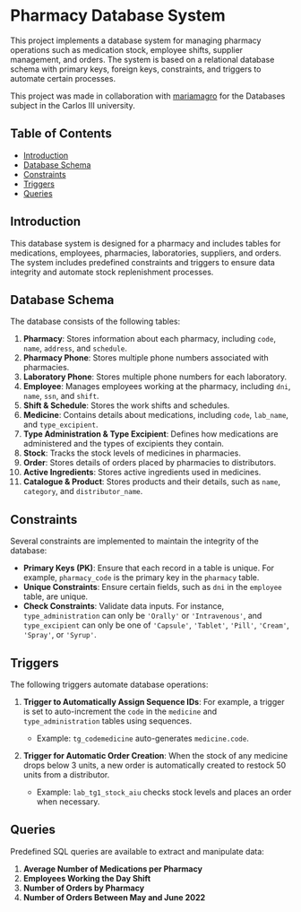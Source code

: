 # Pharmacy Database System

This project implements a database system for managing pharmacy operations such as medication stock, employee shifts, supplier management, and orders. The system is based on a relational database schema with primary keys, foreign keys, constraints, and triggers to automate certain processes.

This project was made in collaboration with [mariamagro](https://github.com/mariamagro) for the Databases subject in the Carlos III university.

## Table of Contents
- [Introduction](#introduction)
- [Database Schema](#database-schema)
- [Constraints](#constraints)
- [Triggers](#triggers)
- [Queries](#queries)

## Introduction
This database system is designed for a pharmacy and includes tables for medications, employees, pharmacies, laboratories, suppliers, and orders. The system includes predefined constraints and triggers to ensure data integrity and automate stock replenishment processes.

## Database Schema
The database consists of the following tables:

1. **Pharmacy**: Stores information about each pharmacy, including `code`, `name`, `address`, and `schedule`.
2. **Pharmacy Phone**: Stores multiple phone numbers associated with pharmacies.
3. **Laboratory Phone**: Stores multiple phone numbers for each laboratory.
4. **Employee**: Manages employees working at the pharmacy, including `dni`, `name`, `ssn`, and `shift`.
5. **Shift & Schedule**: Stores the work shifts and schedules.
6. **Medicine**: Contains details about medications, including `code`, `lab_name`, and `type_excipient`.
7. **Type Administration & Type Excipient**: Defines how medications are administered and the types of excipients they contain.
8. **Stock**: Tracks the stock levels of medicines in pharmacies.
9. **Order**: Stores details of orders placed by pharmacies to distributors.
10. **Active Ingredients**: Stores active ingredients used in medicines.
11. **Catalogue & Product**: Stores products and their details, such as `name`, `category`, and `distributor_name`.

## Constraints
Several constraints are implemented to maintain the integrity of the database:
- **Primary Keys (PK)**: Ensure that each record in a table is unique. For example, `pharmacy_code` is the primary key in the `pharmacy` table.
- **Unique Constraints**: Ensure certain fields, such as `dni` in the `employee` table, are unique.
- **Check Constraints**: Validate data inputs. For instance, `type_administration` can only be `'Orally'` or `'Intravenous'`, and `type_excipient` can only be one of `'Capsule'`, `'Tablet'`, `'Pill'`, `'Cream'`, `'Spray'`, or `'Syrup'`.

## Triggers
The following triggers automate database operations:
1. **Trigger to Automatically Assign Sequence IDs**: For example, a trigger is set to auto-increment the `code` in the `medicine` and `type_administration` tables using sequences.
   - Example: `tg_codemedicine` auto-generates `medicine.code`.
   
2. **Trigger for Automatic Order Creation**: When the stock of any medicine drops below 3 units, a new order is automatically created to restock 50 units from a distributor.
   - Example: `lab_tg1_stock_aiu` checks stock levels and places an order when necessary.

## Queries
Predefined SQL queries are available to extract and manipulate data:
1. **Average Number of Medications per Pharmacy**
2. **Employees Working the Day Shift**
3. **Number of Orders by Pharmacy**
4. **Number of Orders Between May and June 2022**
